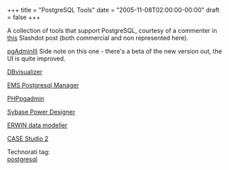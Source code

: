 +++
title = "PostgreSQL Tools"
date = "2005-11-08T02:00:00-00:00"
draft = false
+++

A collection of tools that support PostgreSQL, courtesy of a commenter
in
[this](http://developers.slashdot.org/developers/05/11/07/2150215.shtml?tid=221&tid=109)
Slashdot post (both commercial and non represented here).

[pgAdminIII](http://www.pgadmin.org/) Side note on this one - there's a
beta of the new version out, the UI is quite improved.

[DBvisualizer](http://www.minq.se/products/dbvis/)

[EMS Postgresql
Manager](http://www.sqlmanager.net/products/postgresql/manager)

[PHPpgadmin](http://sourceforge.net/projects/phppgadmin)

[Sybase Power
Designer](http://www.sybase.com/products/enterprisemodeling/powerdesigner)

[ERWIN data modeller](http://www3.ca.com/Solutions/Product.asp?ID=260)

[CASE Studio 2](http://www.casestudio.com/enu/default.aspx)

Technorati tag:\
 <a href="http://technorati.com/tag/postgresql" rel="tag">postgresql</a>

